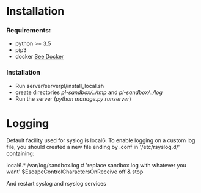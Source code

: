 # Installation

### Requirements:

- python >= 3.5
- pip3
- docker [See Docker](https://docs.docker.com/engine/installation/linux/docker-ce/debian/)

### Installation

- Run server/serverpl/install_local.sh
- create directories *pl-sandbox/../tmp* and *pl-sandbox/../log*
- Run the server (*python manage.py runserver*)


# Logging

Default facility used for syslog is local6.
To enable logging on a custom log file, you should created a new file ending by .conf in '/etc/rsyslog.d/' containing:

  local6.*	/var/log/sandbox.log # 'replace sandbox.log with whatever you want'
  $EscapeControlCharactersOnReceive off
  & stop

And restart syslog and rsyslog services
